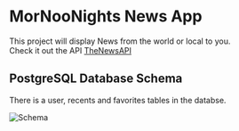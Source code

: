 # MorNooNights News App

This project will display News from the world or local to you.\
Check it out the API [TheNewsAPI](https://www.thenewsapi.com)

## PostgreSQL Database Schema

There is a user, recents and favorites tables in the databse.

![Schema](https://github.com/eddieaviles357/MorNooNights/assets/45490047/5fe47449-c4e1-4887-b9d1-a15dc3f03eb9)
